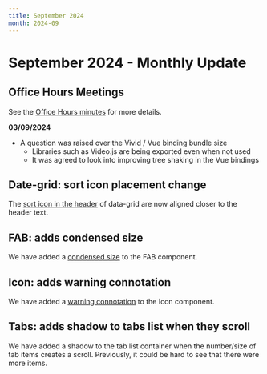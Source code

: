 ```yaml
---
title: September 2024
month: 2024-09
---
```


# September 2024 - Monthly Update

## Office Hours Meetings

See the [Office Hours minutes](https://docs.google.com/document/d/1E0yvyGUzBoQFH5l_W6ElBoZaxqZ3HWmDLDqOl0lc8a0/edit#heading=h.6an7tptc81o2) for more details.

**03/09/2024**

- A question was raised over the Vivid / Vue binding bundle size
  - Libraries such as Video.js are being exported even when not used
  - It was agreed to look into improving tree shaking in the Vue bindings

## Date-grid: sort icon placement change

The [sort icon in the header](/components/data-grid/#columndefinitions) of data-grid are now aligned closer to the header text.

## FAB: adds condensed size

We have added a [condensed size](/components/fab/#size) to the FAB component.

## Icon: adds warning connotation

We have added a [warning connotation](/components/icon/#connotation) to the Icon component.

## Tabs: adds shadow to tabs list when they scroll

We have added a shadow to the tab list container when the number/size of tab items creates a scroll. Previously, it could be hard to see that there were more items.
